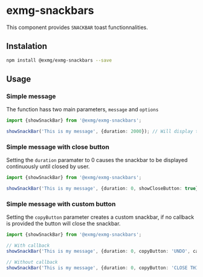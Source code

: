 # exmg-snackbars

This component provides `SNACKBAR` toast functionnalities.

## Instalation

```bash
npm install @exmg/exmg-snackbars --save
```

## Usage

### Simple message

The function hass two main parameters, `message` and `options`

```ts
import {showSnackBar} from '@exmg/exmg-snackbars';

showSnackBar('This is my message', {duration: 2000}); // Will display the message for 2 seconds
```

### Simple message with close button

Setting the `duration` paramater to 0 causes the snackbar to be displayed continuously until closed by user.

```ts
import {showSnackBar} from '@exmg/exmg-snackbars';

showSnackBar('This is my message', {duration: 0, showCloseButton: true}); // Will display the message with close button
```

### Simple message with custom button

Setting the `copyButton` parameter creates a custom snackbar, if no callback is provided the button will close the snackbar.

```ts
import {showSnackBar} from '@exmg/exmg-snackbars';

// With callback
showSnackBar('This is my message', {duration: 0, copyButton: 'UNDO', callbackButton: mySuperUndoFcn});

// Without callback
showSnackBar('This is my message', {duration: 0, copyButton: 'CLOSE THIS '});
```
